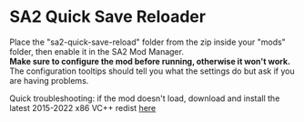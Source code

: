# SA2 Quick Save Reloader

Place the "sa2-quick-save-reload" folder from the zip inside your "mods" folder, then enable it in the SA2 Mod Manager.<br/>
**Make sure to configure the mod before running, otherwise it won't work.**<br/>
The configuration tooltips should tell you what the settings do but ask if you are having problems.

Quick troubleshooting: if the mod doesn't load, download and install the latest 2015-2022 x86 VC++ redist [here](https://aka.ms/vs/17/release/vc_redist.x86.exe)
